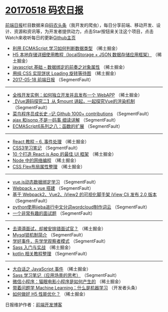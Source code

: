 # [20170518 码农日报](18.md)

[前端日报](https://qdkfweb.cn/c/news)栏目数据来自[码农头条](https://toutiao.qdkfweb.cn/)（我开发的爬虫），每日分享前端、移动开发、设计、资源和资讯等，为开发者提供动力，点击Star按钮来关注这个项目，点击Watch来收听每日的更新[Github主页](https://github.com/kujian/frontendDaily)
* [利用 ECMAScript 学习如何判断数据类型](https://toutiao.qdkfweb.cn/38414.html) （稀土掘金）
* [H5 本地存储详细使用教程（localStorage + JSON 数据存储应用框架）](https://toutiao.qdkfweb.cn/38406.html) （稀土掘金）
* [javascript 基础 &#8211; 数据绑定的前奏之对象属性](https://toutiao.qdkfweb.cn/38408.html) （稀土掘金）
* [用纯 CSS 实现饼状 Loading 旋转等待图](https://toutiao.qdkfweb.cn/38410.html) （稀土掘金）
* [2017-05-18 前端日报](https://toutiao.qdkfweb.cn/38439.html) （SegmentFault）

***
* [全栈开发实例：如何独立开发并且发布一个 WebAPP](https://toutiao.qdkfweb.cn/38413.html) （稀土掘金）
* [【Vue源码探究二】从 $mount 讲起，一起探究Vue的渲染机制](https://toutiao.qdkfweb.cn/38443.html) （SegmentFault）
* [菜鸟程序员成长史 &#8211;记 Github 1000+ contributions](https://toutiao.qdkfweb.cn/38434.html) （SegmentFault）
* [ajax 和jsonp 不是一码事 细读详解](https://toutiao.qdkfweb.cn/38446.html) （SegmentFault）
* [ECMAScript6系列之八：函数的扩展](https://toutiao.qdkfweb.cn/38436.html) （SegmentFault）

***
* [React 教程 &#8211; 6. 事件处理](https://toutiao.qdkfweb.cn/38399.html) （稀土掘金）
* [CSS3学习笔记](https://toutiao.qdkfweb.cn/38448.html) （SegmentFault）
* [10 个打造 React.js App 的最佳 UI 框架](https://toutiao.qdkfweb.cn/38400.html) （稀土掘金）
* [Node 中的网络编程](https://toutiao.qdkfweb.cn/38411.html) （稀土掘金）
* [CSS Flex布局属性整理](https://toutiao.qdkfweb.cn/38401.html) （稀土掘金）

***
* [vue.js动态数据绑定学习](https://toutiao.qdkfweb.cn/38440.html) （SegmentFault）
* [Webpack + vue 搭建](https://toutiao.qdkfweb.cn/38441.html) （SegmentFault）
* [基于 Webpack2、Vue2、iView2 的可视化脚手架 iView Cli 发布 2.0 版本](https://toutiao.qdkfweb.cn/38433.html) （SegmentFault）
* [python使用jieba进行中文分词wordcloud制作词云](https://toutiao.qdkfweb.cn/38445.html) （SegmentFault）
* [一个非常有趣的面试题](https://toutiao.qdkfweb.cn/38435.html) （SegmentFault）

***
* [去滴滴面试，却被安排错面试官？](https://toutiao.qdkfweb.cn/38398.html) （稀土掘金）
* [Mysql锁机制简介](https://toutiao.qdkfweb.cn/38437.html) （SegmentFault）
* [学好事件，先学学观察者模式](https://toutiao.qdkfweb.cn/38449.html) （SegmentFault）
* [Sass 入门与实战](https://toutiao.qdkfweb.cn/38412.html) （稀土掘金）
* [kotlin 相关教程整理](https://toutiao.qdkfweb.cn/38432.html) （SegmentFault）

***
* [大白话之 JavaScript 事件](https://toutiao.qdkfweb.cn/38405.html) （稀土掘金）
* [Sass 学习笔记（应用场景的思考）](https://toutiao.qdkfweb.cn/38444.html) （SegmentFault）
* [微信小程序：猫眼电影小程序是如何产生的](https://toutiao.qdkfweb.cn/38407.html) （稀土掘金）
* [带着问题学 Machine Learning：什么是机器学习](https://toutiao.qdkfweb.cn/38468.html) （开发者头条）
* [如何做好 H5 性能优化？](https://toutiao.qdkfweb.cn/38397.html) （稀土掘金）

日报维护作者：[前端开发博客](https://qdkfweb.cn/) 